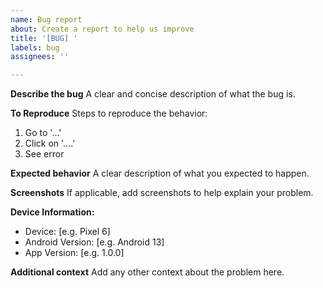 ```yaml
---
name: Bug report
about: Create a report to help us improve
title: '[BUG] '
labels: bug
assignees: ''

---
```


**Describe the bug**
A clear and concise description of what the bug is.

**To Reproduce**
Steps to reproduce the behavior:
1. Go to '...'
2. Click on '....'
3. See error

**Expected behavior**
A clear description of what you expected to happen.

**Screenshots**
If applicable, add screenshots to help explain your problem.

**Device Information:**
 - Device: [e.g. Pixel 6]
 - Android Version: [e.g. Android 13]
 - App Version: [e.g. 1.0.0]

**Additional context**
Add any other context about the problem here. 